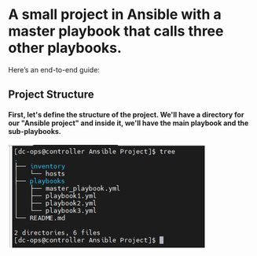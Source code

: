  # A small project in Ansible with a master playbook that calls three other playbooks. 
 
 Here’s an end-to-end guide:

 ## Project Structure

 #### First, let's define the structure of the project. We'll have a directory for our "Ansible project" and inside it, we'll have the main playbook and the sub-playbooks.

![alt text](image.png)